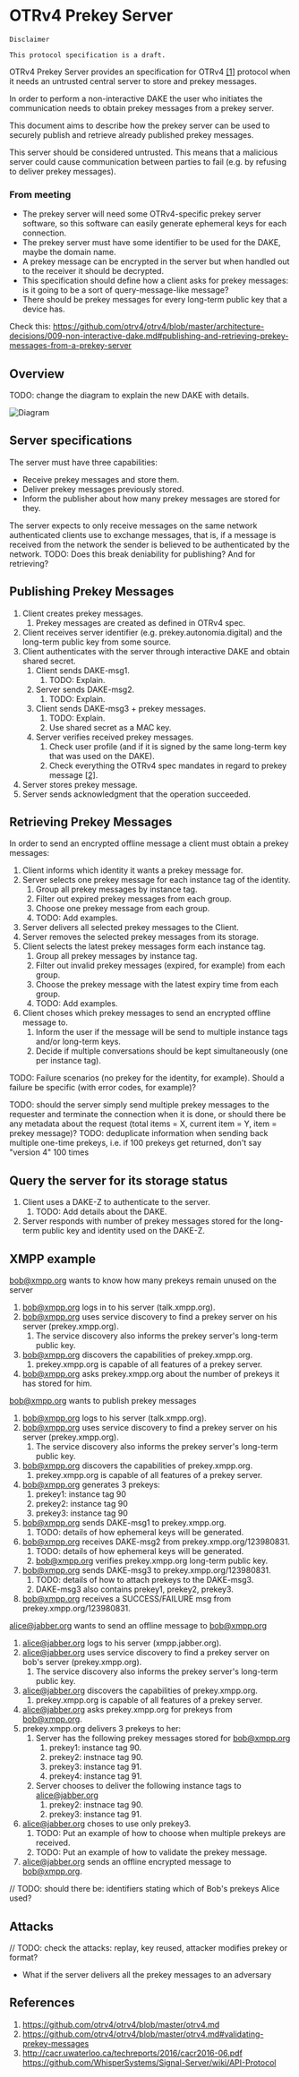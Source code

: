 # OTRv4 Prekey Server

```
Disclaimer

This protocol specification is a draft.
```

OTRv4 Prekey Server provides an specification for OTRv4 [\[1\]](#references)
protocol when it needs an untrusted central server to store and prekey messages.

In order to perform a non-interactive DAKE the user who initiates the
communication needs to obtain prekey messages from a prekey server.

This document aims to describe how the prekey server can be used to securely
publish and retrieve already published prekey messages.

This server should be considered untrusted. This means that a malicious server
could cause communication between parties to fail (e.g. by refusing to deliver
prekey messages).

### From meeting

- The prekey server will need some OTRv4-specific prekey server software, so this
  software can easily generate ephemeral keys for each connection.
- The prekey server must have some identifier to be used for the DAKE, maybe the
  domain name.
- A prekey message can be encrypted in the server but when handled out to the
  receiver it should be decrypted.
- This specification should define how a client asks for prekey messages:
  is it going to be a sort of query-message-like message?
- There should be prekey messages for every long-term public key that a device
  has.

Check this: https://github.com/otrv4/otrv4/blob/master/architecture-decisions/009-non-interactive-dake.md#publishing-and-retrieving-prekey-messages-from-a-prekey-server

## Overview

TODO: change the diagram to explain the new DAKE with details.

![Diagram](./img/publish-prekey.svg)

## Server specifications

The server must have three capabilities:

- Receive prekey messages and store them.
- Deliver prekey messages previously stored.
- Inform the publisher about how many prekey messages are stored for they.

The server expects to only receive messages on the same network authenticated
clients use to exchange messages, that is, if a message is received from the
network the sender is believed to be authenticated by the network.
TODO: Does this break deniability for publishing? And for retrieving?

## Publishing Prekey Messages

1. Client creates prekey messages.
   1. Prekey messages are created as defined in OTRv4 spec.
1. Client receives server identifier (e.g. prekey.autonomia.digital) and the long-term public key from some source.
1. Client authenticates with the server through interactive DAKE and obtain shared secret.
   1. Client sends DAKE-msg1.
      1. TODO: Explain.
   1. Server sends DAKE-msg2.
      1. TODO: Explain.
   1. Client sends DAKE-msg3 + prekey messages.
      1. TODO: Explain.
      1. Use shared secret as a MAC key.
   1. Server verifies received prekey messages.
      1. Check user profile (and if it is signed by the same long-term key that was used on the DAKE).
      1. Check everything the OTRv4 spec mandates in regard to prekey message [\[2\]](#references).
1. Server stores prekey message.
1. Server sends acknowledgment that the operation succeeded.

## Retrieving Prekey Messages

In order to send an encrypted offline message a client must obtain a prekey
messages:

1. Client informs which identity it wants a prekey message for.
1. Server selects one prekey message for each instance tag of the identity.
   1. Group all prekey messages by instance tag.
   1. Filter out expired prekey messages from each group.
   1. Choose one prekey message from each group.
   1. TODO: Add examples.
1. Server delivers all selected prekey messages to the Client.
1. Server removes the selected prekey messages from its storage.
1. Client selects the latest prekey messages form each instance tag.
   1. Group all prekey messages by instance tag.
   1. Filter out invalid prekey messages (expired, for example) from each group.
   1. Choose the prekey message with the latest expiry time from each group.
   1. TODO: Add examples.
1. Client choses which prekey messages to send an encrypted offline message to.
   1. Inform the user if the message will be send to multiple instance tags and/or long-term keys.
   1. Decide if multiple conversations should be kept simultaneously (one per instance tag).

TODO: Failure scenarios (no prekey for the identity, for example). Should a failure be specific (with error codes, for example)?

TODO: should the server simply send multiple prekey messages to the requester
and terminate the connection when it is done, or should there be any metadata
about the request (total items = X, current item = Y, item = prekey message)?
TODO: deduplicate information when sending back multiple one-time prekeys,
i.e. if 100 prekeys get returned, don't say "version 4" 100 times

## Query the server for its storage status

1. Client uses a DAKE-Z to authenticate to the server.
   1. TODO: Add details about the DAKE.
2. Server responds with number of prekey messages stored for the long-term public key and identity used on the DAKE-Z.

## XMPP example

bob@xmpp.org wants to know how many prekeys remain unused on the server

1. bob@xmpp.org logs in to his server (talk.xmpp.org).
1. bob@xmpp.org uses service discovery to find a prekey server on his server (prekey.xmpp.org).
   1. The service discovery also informs the prekey server's long-term public key.
1. bob@xmpp.org discovers the capabilities of prekey.xmpp.org.
   1. prekey.xmpp.org is capable of all features of a prekey server.
1. bob@xmpp.org asks prekey.xmpp.org about the number of prekeys it has stored for him.

bob@xmpp.org wants to publish prekey messages

1. bob@xmpp.org logs to his server (talk.xmpp.org).
1. bob@xmpp.org uses service discovery to find a prekey server on his server (prekey.xmpp.org).
   1. The service discovery also informs the prekey server's long-term public key.
1. bob@xmpp.org discovers the capabilities of prekey.xmpp.org.
   1. prekey.xmpp.org is capable of all features of a prekey server.
1. bob@xmpp.org generates 3 prekeys:
   1. prekey1: instance tag 90
   1. prekey2: instance tag 90
   1. prekey3: instance tag 90
1. bob@xmpp.org sends DAKE-msg1 to prekey.xmpp.org.
   1. TODO: details of how ephemeral keys will be generated.
1. bob@xmpp.org receives DAKE-msg2 from prekey.xmpp.org/123980831.
   1. TODO: details of how ephemeral keys will be generated.
   1. bob@xmpp.org verifies prekey.xmpp.org long-term public key.
1. bob@xmpp.org sends DAKE-msg3 to prekey.xmpp.org/123980831.
   1. TODO: details of how to attach prekeys to the DAKE-msg3.
   1. DAKE-msg3 also contains prekey1, prekey2, prekey3.
1. bob@xmpp.org receives a SUCCESS/FAILURE msg from prekey.xmpp.org/123980831.

alice@jabber.org wants to send an offline message to bob@xmpp.org

1. alice@jabber.org logs to his server (xmpp.jabber.org).
1. alice@jabber.org uses service discovery to find a prekey server on bob's server (prekey.xmpp.org).
   1. The service discovery also informs the prekey server's long-term public key.
1. alice@jabber.org discovers the capabilities of prekey.xmpp.org.
   1. prekey.xmpp.org is capable of all features of a prekey server.
1. alice@jabber.org asks prekey.xmpp.org for prekeys from bob@xmpp.org.
1. prekey.xmpp.org delivers 3 prekeys to her:
   1. Server has the following prekey messages stored for bob@xmpp.org
      1. prekey1: instance tag 90.
      1. prekey2: instnace tag 90.
      1. prekey3: instance tag 91.
      1. prekey4: instance tag 91.
   1. Server chooses to deliver the following instance tags to alice@jabber.org
      1. prekey2: instnace tag 90.
      1. prekey3: instance tag 91.
1. alice@jabber.org choses to use only prekey3.
   1. TODO: Put an example of how to choose when multiple prekeys are received.
   1. TODO: Put an example of how to validate the prekey message.
1. alice@jabber.org sends an offline encrypted message to bob@xmpp.org.


// TODO: should there be: identifiers stating which of Bob's prekeys Alice
used?

## Attacks

// TODO: check the attacks: replay, key reused, attacker modifies prekey or
format?

- What if the server delivers all the prekey messages to an adversary

## References

1. https://github.com/otrv4/otrv4/blob/master/otrv4.md
2. https://github.com/otrv4/otrv4/blob/master/otrv4.md#validating-prekey-messages
3. http://cacr.uwaterloo.ca/techreports/2016/cacr2016-06.pdf
   https://github.com/WhisperSystems/Signal-Server/wiki/API-Protocol
